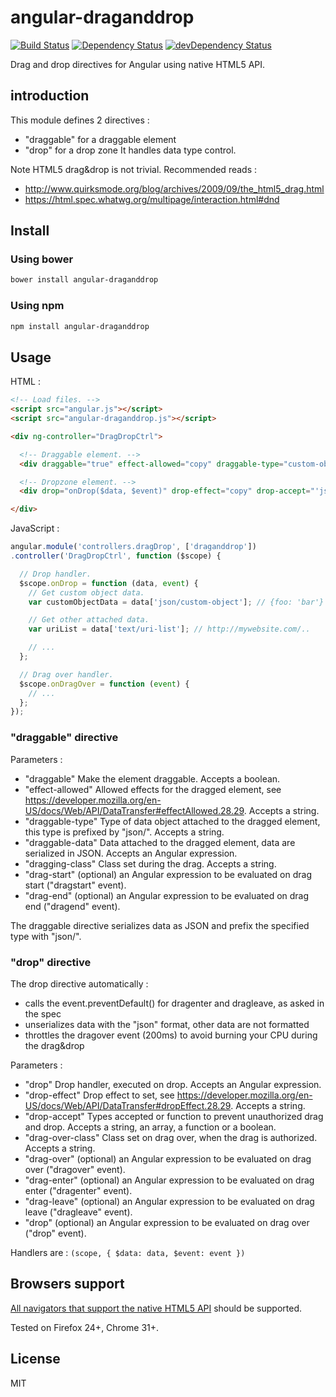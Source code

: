 # angular-draganddrop
[![Build Status](https://travis-ci.org/lemonde/angular-draganddrop.svg?branch=master)](https://travis-ci.org/lemonde/angular-draganddrop)
[![Dependency Status](https://david-dm.org/lemonde/angular-draganddrop.svg?theme=shields.io)](https://david-dm.org/lemonde/angular-draganddrop)
[![devDependency Status](https://david-dm.org/lemonde/angular-draganddrop/dev-status.svg?theme=shields.io)](https://david-dm.org/lemonde/angular-draganddrop#info=devDependencies)

Drag and drop directives for Angular using native HTML5 API.


## introduction
This module defines 2 directives :
* "draggable" for a draggable element
* "drop" for a drop zone
It handles data type control.

Note HTML5 drag&drop is not trivial. Recommended reads :
* http://www.quirksmode.org/blog/archives/2009/09/the_html5_drag.html
* https://html.spec.whatwg.org/multipage/interaction.html#dnd


## Install

### Using bower

```sh
bower install angular-draganddrop
```

### Using npm

```sh
npm install angular-draganddrop
```

## Usage

HTML :

```html
<!-- Load files. -->
<script src="angular.js"></script>
<script src="angular-draganddrop.js"></script>

<div ng-controller="DragDropCtrl">

  <!-- Draggable element. -->
  <div draggable="true" effect-allowed="copy" draggable-type="custom-object" draggable-data="{foo: 'bar'}"></div>

  <!-- Dropzone element. -->
  <div drop="onDrop($data, $event)" drop-effect="copy" drop-accept="'json/custom-object'" drag-over="onDragOver($event)" drag-over-class="drag-over-accept"></div>

</div>
```

JavaScript :

```js
angular.module('controllers.dragDrop', ['draganddrop'])
.controller('DragDropCtrl', function ($scope) {

  // Drop handler.
  $scope.onDrop = function (data, event) {
    // Get custom object data.
    var customObjectData = data['json/custom-object']; // {foo: 'bar'}

    // Get other attached data.
    var uriList = data['text/uri-list']; // http://mywebsite.com/..

    // ...
  };

  // Drag over handler.
  $scope.onDragOver = function (event) {
    // ...
  };
});
```

### "draggable" directive

Parameters :
- "draggable" Make the element draggable. Accepts a boolean.
- "effect-allowed" Allowed effects for the dragged element, see https://developer.mozilla.org/en-US/docs/Web/API/DataTransfer#effectAllowed.28.29. Accepts a string.
- "draggable-type" Type of data object attached to the dragged element, this type is prefixed by "json/". Accepts a string.
- "draggable-data" Data attached to the dragged element, data are serialized in JSON. Accepts an Angular expression.
- "dragging-class" Class set during the drag. Accepts a string.
- "drag-start" (optional) an Angular expression to be evaluated on drag start ("dragstart" event).
- "drag-end" (optional) an Angular expression to be evaluated on drag end ("dragend" event).

The draggable directive serializes data as JSON and prefix the specified type with "json/".

### "drop" directive

The drop directive automatically :
- calls the event.preventDefault() for dragenter and dragleave, as asked in the spec
- unserializes data with the "json" format, other data are not formatted
- throttles the dragover event (200ms) to avoid burning your CPU during the drag&drop

Parameters :
- "drop" Drop handler, executed on drop. Accepts an Angular expression.
- "drop-effect" Drop effect to set, see https://developer.mozilla.org/en-US/docs/Web/API/DataTransfer#dropEffect.28.29. Accepts a string.
- "drop-accept" Types accepted or function to prevent unauthorized drag and drop. Accepts a string, an array, a function or a boolean.
- "drag-over-class" Class set on drag over, when the drag is authorized. Accepts a string.
- "drag-over" (optional) an Angular expression to be evaluated on drag over ("dragover" event).
- "drag-enter" (optional) an Angular expression to be evaluated on drag enter ("dragenter" event).
- "drag-leave" (optional) an Angular expression to be evaluated on drag leave ("dragleave" event).
- "drop" (optional) an Angular expression to be evaluated on drag over ("drop" event).

Handlers are : `(scope, { $data: data, $event: event })`


## Browsers support

[All navigators that support the native HTML5 API](http://caniuse.com/dragndrop) should be supported.

Tested on Firefox 24+, Chrome 31+.

## License

MIT
